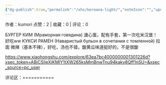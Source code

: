 ```yaml
---
{"dg-publish":true,"permalink":"/xhs/koreana-light/","noteIcon":"","updated":"2025-03-17T22:35:25.549+08:00"}
---
```


作者：kumori
点赞：2   |   收藏：0   |   评论：0

БУРГЕР КИМ (Мраморная говядина) 溏心蛋，配有手套，第一次吃米汉堡！好吃ww
КУКСИ РАМЕН (Наваристый бульон в сочетании с томленной) 拉面 微辣（基本不辣），好吃，汤也不错，酸黄瓜味道挺好的，不是很酸

https://www.xiaohongshu.com/explore/63ea7bc4000000001301226d?xsec_token=ABjCSIjeXjKMlY1tXW265ksMmBnwTnu94kaky8Qff1nSU=&xsec_source=pc_user

评论区：===========

